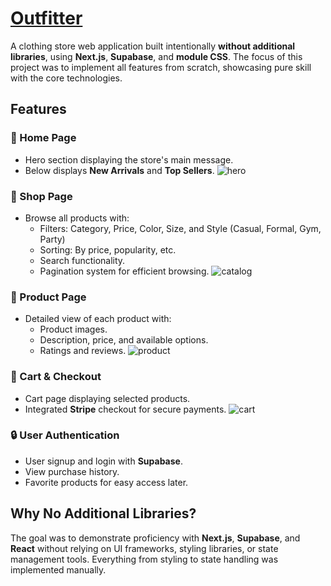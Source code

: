 # [Outfitter](https://outfitter-dimnov.netlify.app/)

A clothing store web application built intentionally **without additional libraries**, using **Next.js**, **Supabase**, and **module CSS**. The focus of this project was to implement all features from scratch, showcasing pure skill with the core technologies.

## Features

### 🌟 Home Page
- Hero section displaying the store's main message.
- Below displays **New Arrivals** and **Top Sellers**.
![hero](https://github.com/user-attachments/assets/e434033f-b5a2-48fd-94aa-acbd03344076)

### 🛒 Shop Page
- Browse all products with:
  - Filters: Category, Price, Color, Size, and Style (Casual, Formal, Gym, Party)
  - Sorting: By price, popularity, etc.
  - Search functionality.
  - Pagination system for efficient browsing.
![catalog](https://github.com/user-attachments/assets/1acad668-fcc1-4a69-b79a-657236425079)


### 📄 Product Page
- Detailed view of each product with:
  - Product images.
  - Description, price, and available options.
  - Ratings and reviews.
![product](https://github.com/user-attachments/assets/428c527b-7951-40b4-9e67-e40556cca833)
 

### 🛒 Cart & Checkout
- Cart page displaying selected products.
- Integrated **Stripe** checkout for secure payments.
![cart](https://github.com/user-attachments/assets/f9ccba67-8c7e-4b87-8750-7796d04cb236)


### 🔒 User Authentication
- User signup and login with **Supabase**.
- View purchase history.
- Favorite products for easy access later.

## Why No Additional Libraries?
The goal was to demonstrate proficiency with **Next.js**, **Supabase**, and **React** without relying on UI frameworks, styling libraries, or state management tools. Everything from styling to state handling was implemented manually.
